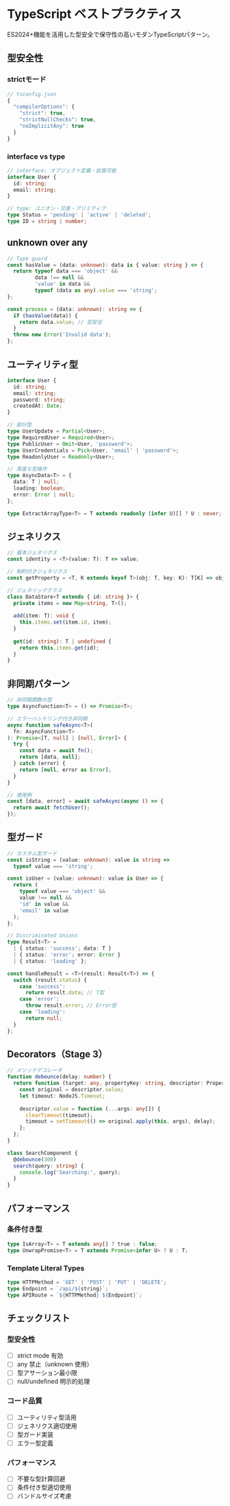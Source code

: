 # TypeScript ベストプラクティス

ES2024+機能を活用した型安全で保守性の高いモダンTypeScriptパターン。

## 型安全性

### strictモード
```typescript
// tsconfig.json
{
  "compilerOptions": {
    "strict": true,
    "strictNullChecks": true,
    "noImplicitAny": true
  }
}
```

### interface vs type
```typescript
// interface: オブジェクト定義・拡張可能
interface User {
  id: string;
  email: string;
}

// type: ユニオン・交差・プリミティブ
type Status = 'pending' | 'active' | 'deleted';
type ID = string | number;
```

## unknown over any

```typescript
// Type guard
const hasValue = (data: unknown): data is { value: string } => {
  return typeof data === 'object' && 
         data !== null && 
         'value' in data &&
         typeof (data as any).value === 'string';
};

const process = (data: unknown): string => {
  if (hasValue(data)) {
    return data.value; // 型安全
  }
  throw new Error('Invalid data');
};
```

## ユーティリティ型

```typescript
interface User {
  id: string;
  email: string;
  password: string;
  createdAt: Date;
}

// 部分型
type UserUpdate = Partial<User>;
type RequiredUser = Required<User>;
type PublicUser = Omit<User, 'password'>;
type UserCredentials = Pick<User, 'email' | 'password'>;
type ReadonlyUser = Readonly<User>;

// 高度な型操作
type AsyncData<T> = {
  data: T | null;
  loading: boolean;
  error: Error | null;
};

type ExtractArrayType<T> = T extends readonly (infer U)[] ? U : never;
```

## ジェネリクス

```typescript
// 基本ジェネリクス
const identity = <T>(value: T): T => value;

// 制約付きジェネリクス
const getProperty = <T, K extends keyof T>(obj: T, key: K): T[K] => obj[key];

// ジェネリッククラス
class DataStore<T extends { id: string }> {
  private items = new Map<string, T>();
  
  add(item: T): void {
    this.items.set(item.id, item);
  }
  
  get(id: string): T | undefined {
    return this.items.get(id);
  }
}
```

## 非同期パターン

```typescript
// 非同期関数の型
type AsyncFunction<T> = () => Promise<T>;

// エラーハンドリング付き非同期
async function safeAsync<T>(
  fn: AsyncFunction<T>
): Promise<[T, null] | [null, Error]> {
  try {
    const data = await fn();
    return [data, null];
  } catch (error) {
    return [null, error as Error];
  }
}

// 使用例
const [data, error] = await safeAsync(async () => {
  return await fetchUser();
});
```

## 型ガード

```typescript
// カスタム型ガード
const isString = (value: unknown): value is string => 
  typeof value === 'string';

const isUser = (value: unknown): value is User => {
  return (
    typeof value === 'object' &&
    value !== null &&
    'id' in value &&
    'email' in value
  );
};

// Discriminated Unions
type Result<T> = 
  | { status: 'success'; data: T }
  | { status: 'error'; error: Error }
  | { status: 'loading' };

const handleResult = <T>(result: Result<T>) => {
  switch (result.status) {
    case 'success':
      return result.data; // T型
    case 'error':
      throw result.error; // Error型
    case 'loading':
      return null;
  }
};
```

## Decorators（Stage 3）

```typescript
// メソッドデコレータ
function debounce(delay: number) {
  return function (target: any, propertyKey: string, descriptor: PropertyDescriptor) {
    const original = descriptor.value;
    let timeout: NodeJS.Timeout;
    
    descriptor.value = function (...args: any[]) {
      clearTimeout(timeout);
      timeout = setTimeout(() => original.apply(this, args), delay);
    };
  };
}

class SearchComponent {
  @debounce(300)
  search(query: string) {
    console.log('Searching:', query);
  }
}
```

## パフォーマンス

### 条件付き型
```typescript
type IsArray<T> = T extends any[] ? true : false;
type UnwrapPromise<T> = T extends Promise<infer U> ? U : T;
```

### Template Literal Types
```typescript
type HTTPMethod = 'GET' | 'POST' | 'PUT' | 'DELETE';
type Endpoint = `/api/${string}`;
type APIRoute = `${HTTPMethod} ${Endpoint}`;
```

## チェックリスト

### 型安全性
- [ ] strict mode 有効
- [ ] any 禁止（unknown 使用）
- [ ] 型アサーション最小限
- [ ] null/undefined 明示的処理

### コード品質
- [ ] ユーティリティ型活用
- [ ] ジェネリクス適切使用
- [ ] 型ガード実装
- [ ] エラー型定義

### パフォーマンス
- [ ] 不要な型計算回避
- [ ] 条件付き型適切使用
- [ ] バンドルサイズ考慮